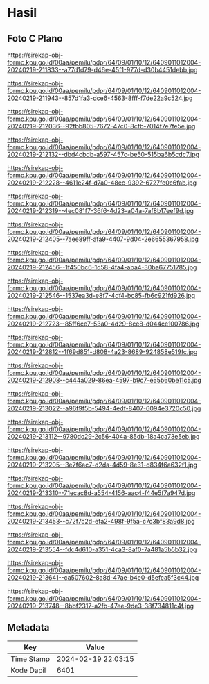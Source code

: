 # Hasil

## Foto C Plano

https://sirekap-obj-formc.kpu.go.id/00aa/pemilu/pdpr/64/09/01/10/12/6409011012004-20240219-211833--a77d1d79-d46e-45f1-977d-d30b4451debb.jpg

https://sirekap-obj-formc.kpu.go.id/00aa/pemilu/pdpr/64/09/01/10/12/6409011012004-20240219-211943--857d1fa3-dce6-4563-8fff-f7de22a9c524.jpg

https://sirekap-obj-formc.kpu.go.id/00aa/pemilu/pdpr/64/09/01/10/12/6409011012004-20240219-212036--92fbb805-7672-47c0-8cfb-7014f7e7fe5e.jpg

https://sirekap-obj-formc.kpu.go.id/00aa/pemilu/pdpr/64/09/01/10/12/6409011012004-20240219-212132--dbd4cbdb-a597-457c-be50-515ba6b5cdc7.jpg

https://sirekap-obj-formc.kpu.go.id/00aa/pemilu/pdpr/64/09/01/10/12/6409011012004-20240219-212228--4611e24f-d7a0-48ec-9392-6727fe0c6fab.jpg

https://sirekap-obj-formc.kpu.go.id/00aa/pemilu/pdpr/64/09/01/10/12/6409011012004-20240219-212319--4ec081f7-36f6-4d23-a04a-7af8b17eef9d.jpg

https://sirekap-obj-formc.kpu.go.id/00aa/pemilu/pdpr/64/09/01/10/12/6409011012004-20240219-212405--7aee89ff-afa9-4407-9d04-2e6655367958.jpg

https://sirekap-obj-formc.kpu.go.id/00aa/pemilu/pdpr/64/09/01/10/12/6409011012004-20240219-212456--1f450bc6-1d58-4fa4-aba4-30ba67751785.jpg

https://sirekap-obj-formc.kpu.go.id/00aa/pemilu/pdpr/64/09/01/10/12/6409011012004-20240219-212546--1537ea3d-e8f7-4df4-bc85-fb6c921fd926.jpg

https://sirekap-obj-formc.kpu.go.id/00aa/pemilu/pdpr/64/09/01/10/12/6409011012004-20240219-212723--85ff6ce7-53a0-4d29-8ce8-d044ce100786.jpg

https://sirekap-obj-formc.kpu.go.id/00aa/pemilu/pdpr/64/09/01/10/12/6409011012004-20240219-212812--1f69d851-d808-4a23-8689-924858e519fc.jpg

https://sirekap-obj-formc.kpu.go.id/00aa/pemilu/pdpr/64/09/01/10/12/6409011012004-20240219-212908--c444a029-86ea-4597-b9c7-e55b60be11c5.jpg

https://sirekap-obj-formc.kpu.go.id/00aa/pemilu/pdpr/64/09/01/10/12/6409011012004-20240219-213022--a96f9f5b-5494-4edf-8407-6094e3720c50.jpg

https://sirekap-obj-formc.kpu.go.id/00aa/pemilu/pdpr/64/09/01/10/12/6409011012004-20240219-213112--9780dc29-2c56-404a-85db-18a4ca73e5eb.jpg

https://sirekap-obj-formc.kpu.go.id/00aa/pemilu/pdpr/64/09/01/10/12/6409011012004-20240219-213205--3e7f6ac7-d2da-4d59-8e31-d834f6a632f1.jpg

https://sirekap-obj-formc.kpu.go.id/00aa/pemilu/pdpr/64/09/01/10/12/6409011012004-20240219-213310--71ecac8d-a554-4156-aac4-f44e5f7a947d.jpg

https://sirekap-obj-formc.kpu.go.id/00aa/pemilu/pdpr/64/09/01/10/12/6409011012004-20240219-213453--c72f7c2d-efa2-498f-9f5a-c7c3bf83a9d8.jpg

https://sirekap-obj-formc.kpu.go.id/00aa/pemilu/pdpr/64/09/01/10/12/6409011012004-20240219-213554--fdc4d610-a351-4ca3-8af0-7a481a5b5b32.jpg

https://sirekap-obj-formc.kpu.go.id/00aa/pemilu/pdpr/64/09/01/10/12/6409011012004-20240219-213641--ca507602-8a8d-47ae-b4e0-d5efca5f3c44.jpg

https://sirekap-obj-formc.kpu.go.id/00aa/pemilu/pdpr/64/09/01/10/12/6409011012004-20240219-213748--8bbf2317-a2fb-47ee-9de3-38f734811c4f.jpg


## Metadata

| Key        | Value               |
| ---------- | ------------------- |
| Time Stamp | 2024-02-19 22:03:15 |
| Kode Dapil | 6401                |



